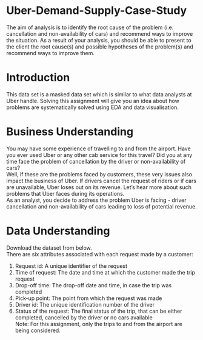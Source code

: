 # Uber-Demand-Supply-Case-Study
The aim of analysis is to identify the root cause of the problem (i.e. cancellation and non-availability of cars) and recommend ways to improve the situation. As a result of your analysis, you should be able to present to the client the root cause(s) and possible hypotheses of the problem(s) and recommend ways to improve them.   

# Introduction  
This data set is a masked data set which is similar to what data analysts at Uber handle. Solving this assignment will give you an idea about how problems are systematically solved using EDA and data visualisation.   
   
# Business Understanding  
You may have some experience of travelling to and from the airport. Have you ever used Uber or any other cab service for this travel? Did you at any time face the problem of cancellation by the driver or non-availability of cars?  
Well, if these are the problems faced by customers, these very issues also impact the business of Uber. If drivers cancel the request of riders or if cars are unavailable, Uber loses out on its revenue. Let’s hear more about such problems that Uber faces during its operations.  
As an analyst, you decide to address the problem Uber is facing - driver cancellation and non-availability of cars leading to loss of potential revenue.  

# Data Understanding  
Download the dataset from below.  
There are six attributes associated with each request made by a customer:  
1.	Request id: A unique identifier of the request  
2.	Time of request: The date and time at which the customer made the trip request  
3.	Drop-off time: The drop-off date and time, in case the trip was completed   
4.	Pick-up point: The point from which the request was made  
5.	Driver id: The unique identification number of the driver  
6.	Status of the request: The final status of the trip, that can be either completed, cancelled by the driver or no cars available  
Note: For this assignment, only the trips to and from the airport are being considered.  